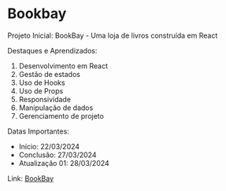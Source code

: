 <h1>Bookbay</h1>

Projeto Inicial: BookBay - Uma loja de livros construída em React<br>

Destaques e Aprendizados: <br>

<ol>
  <li>Desenvolvimento em React</li>
  <li>Gestão de estados</li>
  <li>Uso de Hooks</li>
  <li>Uso de Props</li>
  <li>Responsividade</li>
  <li>Manipulação de dados</li>
  <li>Gerenciamento de projeto</li>
</ol>

Datas Importantes:

<ul>
  <li>Início: 22/03/2024</li>
  <li>Conclusão: 27/03/2024</li>
  <li>Atualização 01: 28/03/2024</li>
</ul>

Link: <a href="https://bookbayy.netlify.app">BookBay</a>
